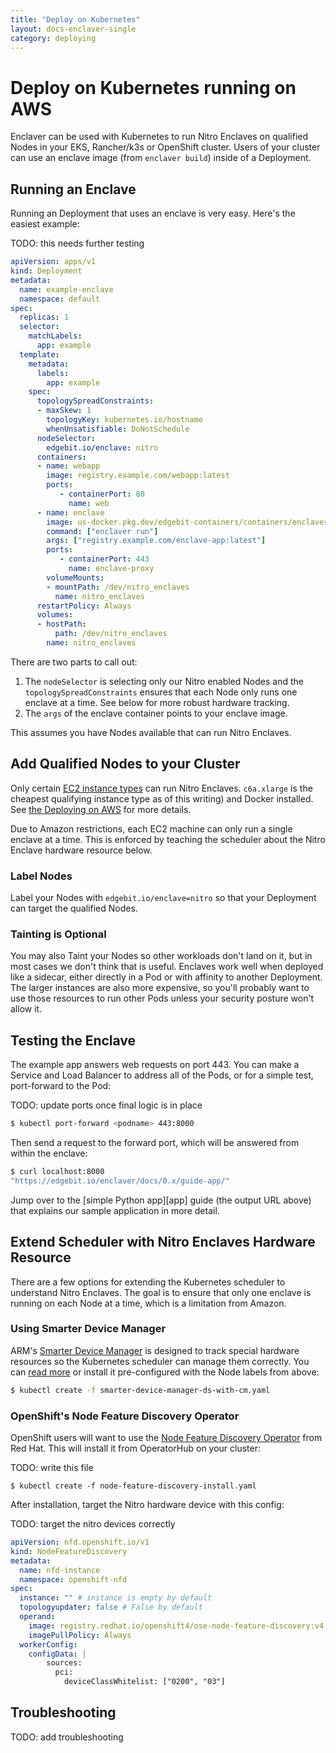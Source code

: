 ```yaml
---
title: "Deploy on Kubernetes"
layout: docs-enclaver-single
category: deploying
---
```


# Deploy on Kubernetes running on AWS

Enclaver can be used with Kubernetes to run Nitro Enclaves on qualified Nodes in your EKS, Rancher/k3s or OpenShift cluster. Users of your cluster can use an enclave image (from `enclaver build`) inside of a Deployment.

## Running an Enclave

Running an Deployment that uses an enclave is very easy. Here's the easiest example:

TODO: this needs further testing
```yaml
apiVersion: apps/v1
kind: Deployment
metadata:
  name: example-enclave
  namespace: default
spec:
  replicas: 1
  selector:
    matchLabels:
      app: example
  template:
    metadata:
      labels:
        app: example
    spec:
      topologySpreadConstraints:
      - maxSkew: 1
        topologyKey: kubernetes.io/hostname
        whenUnsatisfiable: DoNotSchedule
      nodeSelector:
        edgebit.io/enclave: nitro
      containers:
      - name: webapp 
        image: registry.example.com/webapp:latest
        ports: 
           - containerPort: 80
             name: web
      - name: enclave 
        image: us-docker.pkg.dev/edgebit-containers/containers/enclaver:v0.1.0
        command: ["enclaver run"]
        args: ["registry.example.com/enclave-app:latest"]
        ports: 
           - containerPort: 443
             name: enclave-proxy
        volumeMounts:
        - mountPath: /dev/nitro_enclaves
          name: nitro_enclaves
      restartPolicy: Always
      volumes:
      - hostPath:
          path: /dev/nitro_enclaves
        name: nitro_enclaves
```

There are two parts to call out:
1. The `nodeSelector` is selecting only our Nitro enabled Nodes and the `topologySpreadConstraints` ensures that each Node only runs one enclave at a time. See below for more robust hardware tracking.
2. The `args` of the enclave container points to your enclave image.

This assumes you have Nodes available that can run Nitro Enclaves.

## Add Qualified Nodes to your Cluster

Only certain [EC2 instance types][instance-req] can run Nitro Enclaves. `c6a.xlarge` is the cheapest qualifying instance type as of this writing) and Docker installed.  See [the Deploying on AWS](deploy-aws.md) for more details.

Due to Amazon restrictions, each EC2 machine can only run a single enclave at a time. This is enforced by teaching the scheduler about the Nitro Enclave hardware resource below.

### Label Nodes

Label your Nodes with `edgebit.io/enclave=nitro` so that your Deployment can target the qualified Nodes.

### Tainting is Optional

You may also Taint your Nodes so other workloads don't land on it, but in most cases we don't think that is useful. Enclaves work well when deployed like a sidecar, either directly in a Pod or with affinity to another Deployment. The larger instances are also more expensive, so you'll probably want to use those resources to run other Pods unless your security posture won't allow it.

## Testing the Enclave

The example app answers web requests on port 443. You can make a Service and Load Balancer to address all of the Pods, or for a simple test, port-forward to the Pod:

TODO: update ports once final logic is in place
```sh
$ kubectl port-forward <podname> 443:8000
```

Then send a request to the forward port, which will be answered from within the enclave:

```sh
$ curl localhost:8000
"https://edgebit.io/enclaver/docs/0.x/guide-app/"
```

Jump over to the [simple Python app][app] guide (the output URL above) that explains our sample application in more detail.

## Extend Scheduler with Nitro Enclaves Hardware Resource

There are a few options for extending the Kubernetes scheduler to understand Nitro Enclaves. The goal is to ensure that only one enclave is running on each Node at a time, which is a limitation from Amazon.

### Using Smarter Device Manager

ARM's [Smarter Device Manager][device-manager] is designed to track special hardware resources so the Kubernetes scheduler can manage them correctly. You can [read more][eks-blog] or install it pre-configured with the Node labels from above:

```sh
$ kubectl create -f smarter-device-manager-ds-with-cm.yaml
```

### OpenShift's Node Feature Discovery Operator

OpenShift users will want to use the [Node Feature Discovery Operator][nfd] from Red Hat. This will install it from OperatorHub on your cluster:

TODO: write this file
```
$ kubectl create -f node-feature-discovery-install.yaml
```

After installation, target the Nitro hardware device with this config:

TODO: target the nitro devices correctly

```yaml
apiVersion: nfd.openshift.io/v1
kind: NodeFeatureDiscovery
metadata:
  name: nfd-instance
  namespace: openshift-nfd
spec:
  instance: "" # instance is empty by default
  topologyupdater: false # False by default
  operand:
    image: registry.redhat.io/openshift4/ose-node-feature-discovery:v4.10
    imagePullPolicy: Always
  workerConfig:
    configData: |
        sources:
          pci:
            deviceClassWhitelist: ["0200", "03"]
```

## Troubleshooting

TODO: add troubleshooting

[device-manager]: https://gitlab.com/arm-research/smarter/smarter-device-manager
[eks-blog]: https://github.com/spkane/aws-nitro-cli-for-k8s/blob/d3e318f8de2690bc5507e50f0cdbe6be98dd9717/k8s/smarter-device-manager-ds-with-cm.yaml
[instance-req]: https://docs.aws.amazon.com/enclaves/latest/user/nitro-enclave.html#nitro-enclave-reqs
[nfd]: https://docs.openshift.com/container-platform/4.10/hardware_enablement/psap-node-feature-discovery-operator.html